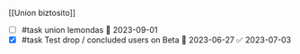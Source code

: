 [[Union biztosito]]
- [ ] #task union lemondas 📅 2023-09-01
- [x] #task Test drop / concluded users on Beta 📅 2023-06-27 ✅ 2023-07-03